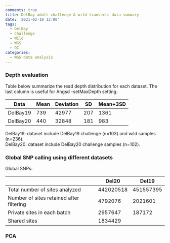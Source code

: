 ```yaml
---
comments: true
title: DelBay adult challenge & wild transects data summary
date: '2021-02-19 12:00'
tags:
  - DelBay
  - Challenge
  - Wild 
  - WGS
  - QC
categories:
  - WGS data analysis
--- 
```


### Depth evaluation

Table below summarize the read depth distribution for each dataset. The last column is useful for Angsd -setMaxDepth setting.

| Data       | Mean | Deviation |  SD | Mean+3SD |
|------------|------|-----------|-----|----------|
| DelBay19   | 739  |   42977   | 207 |   1361   |
| DelBay20   | 440  |   32848   | 181 |   983    |
                 
DelBay19: dataset include DelBay19 challenge (n=103) and wild samples (n=236).             
DelBay20: dataset include DelBay20 challenge samples (n=102).                   
       
### Global SNP calling using different datasets 

Global SNPs:

|                                          | Del20                   | Del19                 |
|------------------------------------------|-------------------------|-----------------------|
| Total number of sites analyzed           | 442020518               | 451557395             |
| Number of sites retained after filtering | 4792076                 | 2021601               |
| Private sites in each batch              | 2957647                 | 187172                |
| Shared sites                             | 1834429                 |                       |

### PCA 

